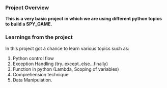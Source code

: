 ### Project Overview

 **This is a very basic project in which we are using different python topics to build a SPY_GAME.**



### Learnings from the project

 In this project got a chance to learn various topics such as:
   
1. Python control flow
2. Exception Handling (try..except..else...finally)
3. Function in python (Lambda, Scoping of variables)
4. Comprehension technique 
5. Data Manipulation.


